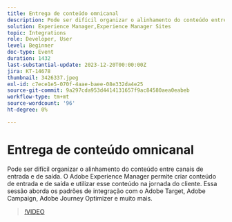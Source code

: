 ```yaml
---
title: Entrega de conteúdo omnicanal
description: Pode ser difícil organizar o alinhamento do conteúdo entre canais de entrada e de saída. O Adobe Experience Manager permite criar conteúdo de entrada e de saída e utilizar esse conteúdo na jornada do cliente. Essa sessão aborda os padrões de integração com o Adobe Target, Adobe Campaign, Adobe Journey Optimizer e muito mais.
solution: Experience Manager,Experience Manager Sites
topic: Integrations
role: Developer, User
level: Beginner
doc-type: Event
duration: 1432
last-substantial-update: 2023-12-20T00:00:00Z
jira: KT-14678
thumbnail: 3426337.jpeg
exl-id: c7ece1e5-070f-4aae-baee-08e332da4e25
source-git-commit: 9a297cda953d4414131657f9ac84580aea0eabeb
workflow-type: tm+mt
source-wordcount: '96'
ht-degree: 0%

---
```


# Entrega de conteúdo omnicanal

Pode ser difícil organizar o alinhamento do conteúdo entre canais de entrada e de saída. O Adobe Experience Manager permite criar conteúdo de entrada e de saída e utilizar esse conteúdo na jornada do cliente. Essa sessão aborda os padrões de integração com o Adobe Target, Adobe Campaign, Adobe Journey Optimizer e muito mais.

>[!VIDEO](https://video.tv.adobe.com/v/3426337/?learn=on)
